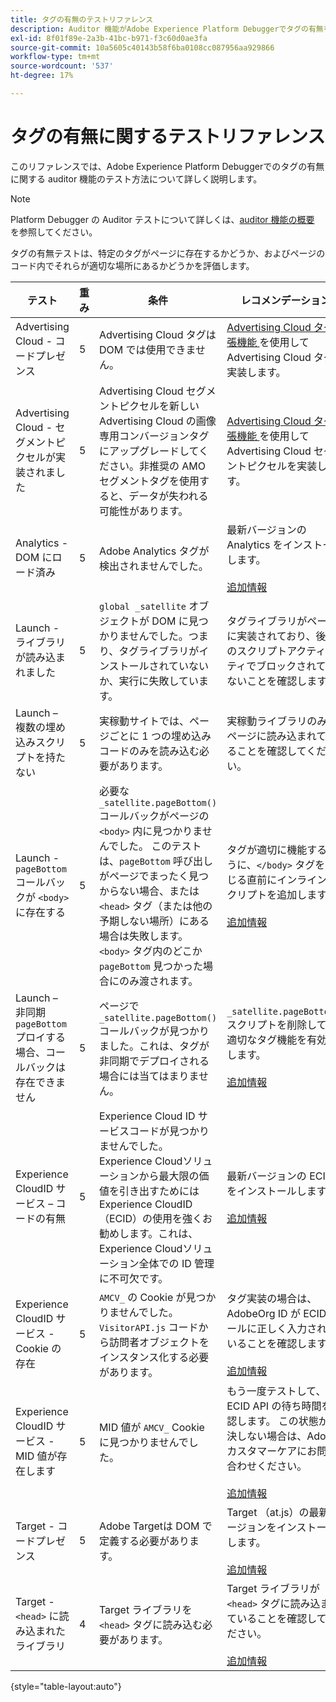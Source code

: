 ```yaml
---
title: タグの有無のテストリファレンス
description: Auditor 機能がAdobe Experience Platform Debuggerでタグの有無をテストする方法について説明します。
exl-id: 8f01f89e-2a3b-41bc-b971-f3c60d0ae3fa
source-git-commit: 10a5605c40143b58f6ba0108cc087956aa929866
workflow-type: tm+mt
source-wordcount: '537'
ht-degree: 17%

---
```


# タグの有無に関するテストリファレンス

このリファレンスでは、Adobe Experience Platform Debuggerでのタグの有無に関する auditor 機能のテスト方法について詳しく説明します。

>[!NOTE]
>
>Platform Debugger の Auditor テストについて詳しくは、[auditor 機能の概要 ](./overview.md) を参照してください。

タグの有無テストは、特定のタグがページに存在するかどうか、およびページのコード内でそれらが適切な場所にあるかどうかを評価します。

| テスト | 重み | 条件 | レコメンデーション |
| --- | --- | --- | --- |
| Advertising Cloud - コードプレゼンス | 5 | Advertising Cloud タグは DOM では使用できません。 | [Advertising Cloud タグ拡張機能 ](../../destinations/catalog/advertising/adobe-advertising-cloud.md) を使用してAdvertising Cloud タグを実装します。 |
| Advertising Cloud - セグメントピクセルが実装されました | 5 | Advertising Cloud セグメントピクセルを新しい Advertising Cloud の画像専用コンバージョンタグにアップグレードしてください。非推奨の AMO セグメントタグを使用すると、データが失われる可能性があります。 | [Advertising Cloud タグ拡張機能 ](../../destinations/catalog/advertising/adobe-advertising-cloud.md) を使用してAdvertising Cloud セグメントピクセルを実装します。 |
| Analytics - DOM にロード済み | 5 | Adobe Analytics タグが検出されませんでした。 | 最新バージョンの Analytics をインストールします。 <br><br>[追加情報](https://experienceleague.adobe.com/docs/analytics/implementation/home.html?lang=ja) |
| Launch - ライブラリが読み込まれました | 5 | `global _satellite` オブジェクトが DOM に見つかりませんでした。つまり、タグライブラリがインストールされていないか、実行に失敗しています。 | タグライブラリがページに実装されており、後続のスクリプトアクティビティでブロックされていないことを確認します。 |
| Launch – 複数の埋め込みスクリプトを持たない | 5 | 実稼動サイトでは、ページごとに 1 つの埋め込みコードのみを読み込む必要があります。 | 実稼動ライブラリのみがページに読み込まれていることを確認してください。 |
| Launch - `pageBottom` コールバックが `<body>` に存在する | 5 | 必要な `_satellite.pageBottom()` コールバックがページの `<body>` 内に見つかりませんでした。 このテストは、`pageBottom` 呼び出しがページでまったく見つからない場合、または `<head>` タグ（または他の予期しない場所）にある場合は失敗します。 `<body>` タグ内のどこか `pageBottom` 見つかった場合にのみ渡されます。 | タグが適切に機能するように、`</body>` タグを閉じる直前にインラインスクリプトを追加します。<br><br>[追加情報](../../tags/ui/client-side/asynchronous-deployment.md) |
| Launch – 非同期 `pageBottom` プロイする場合、コールバックは存在できません | 5 | ページで `_satellite.pageBottom()` コールバックが見つかりました。これは、タグが非同期でデプロイされる場合には当てはまりません。 | `_satellite.pageBottom()` スクリプトを削除して、適切なタグ機能を有効にします。 <br><br>[追加情報](../../tags/ui/client-side/asynchronous-deployment.md) |
| Experience CloudID サービス – コードの有無 | 5 | Experience Cloud ID サービスコードが見つかりませんでした。Experience Cloudソリューションから最大限の価値を引き出すためにはExperience CloudID （ECID）の使用を強くお勧めします。これは、Experience Cloudソリューション全体での ID 管理に不可欠です。 | 最新バージョンの ECID をインストールします。<br><br>[追加情報](https://experienceleague.adobe.com/docs/id-service/using/intro/overview.html?lang=ja) |
| Experience CloudID サービス - Cookie の存在 | 5 | `AMCV_` の Cookie が見つかりませんでした。 `VisitorAPI.js` コードから訪問者オブジェクトをインスタンス化する必要があります。 | タグ実装の場合は、AdobeOrg ID が ECID ツールに正しく入力されていることを確認します。 <br><br>[追加情報](https://experienceleague.adobe.com/docs/id-service/using/intro/cookies.html) |
| Experience CloudID サービス - MID 値が存在します | 5 | MID 値が `AMCV_` Cookie に見つかりませんでした。 | もう一度テストして、ECID API の待ち時間を確認します。 この状態が解決しない場合は、Adobeカスタマーケアにお問い合わせください。 <br><br>[追加情報](https://experienceleague.adobe.com/docs/id-service/using/intro/cookies.html) |
| Target - コードプレゼンス | 5 | Adobe Targetは DOM で定義する必要があります。 | Target （at.js）の最新バージョンをインストールします。 <br><br>[追加情報](https://experienceleague.adobe.com/docs/target/using/implement-target/implementing-target.html) |
| Target - `<head>` に読み込まれたライブラリ | 4 | Target ライブラリを `<head>` タグに読み込む必要があります。 | Target ライブラリが `<head>` タグに読み込まれていることを確認してください。 <br><br>[追加情報](https://experienceleague.adobe.com/docs/target/using/implement-target/implementing-target.html) |

{style="table-layout:auto"}
